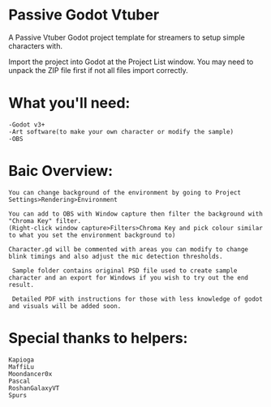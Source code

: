 # Passive Godot Vtuber
 A Passive Vtuber Godot project template for streamers to setup simple characters with.

 Import the project into Godot at the Project List window. You may need to unpack the ZIP file first if not all files import correctly. 

# What you'll need:
    -Godot v3+
    -Art software(to make your own character or modify the sample)
    -OBS

# Baic Overview:

    You can change background of the environment by going to Project Settings>Rendering>Environment

    You can add to OBS with Window capture then filter the background with "Chroma Key" filter.
    (Right-click window capture>Filters>Chroma Key and pick colour similar to what you set the environment background to)

    Character.gd will be commented with areas you can modify to change blink timings and also adjust the mic detection thresholds.

     Sample folder contains original PSD file used to create sample character and an export for Windows if you wish to try out the end result.

     Detailed PDF with instructions for those with less knowledge of godot and visuals will be added soon.

# Special thanks to helpers:
    Kapioga
    MaffiLu
    Moondancer0x
    Pascal
    RoshanGalaxyVT
    Spurs